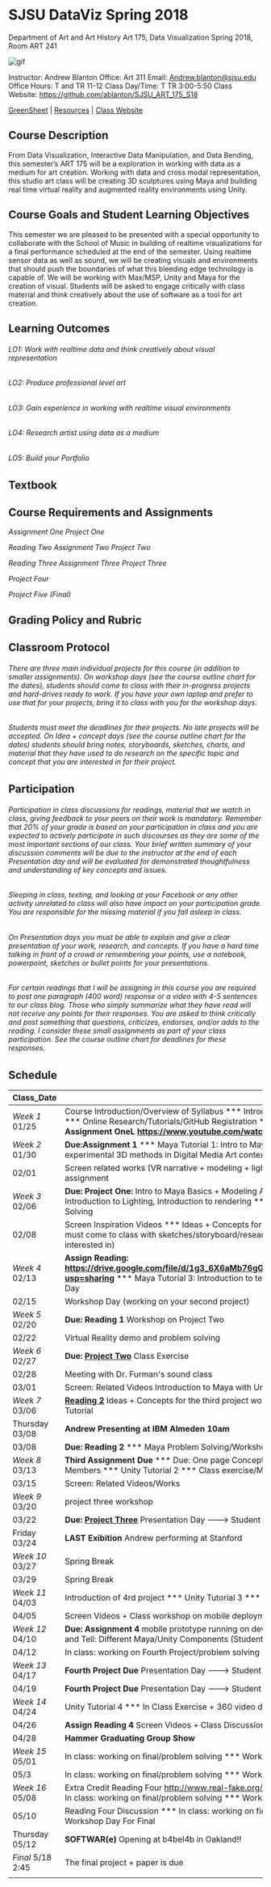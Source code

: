 **SJSU DataViz Spring 2018**
======================
Department of Art and Art History
Art 175, Data Visualization Spring 2018, Room ART 241

![gif](http://i.imgur.com/zdzDxsA.gif)

Instructor: Andrew Blanton
Office: Art 311
Email: Andrew.blanton@sjsu.edu
Office Hours: T and TR 11-12
Class Day/Time: T TR 3:00-5:50
Class Website: https://github.com/ablanton/SJSU_ART_175_S18

[GreenSheet](https://github.com/ablanton/SJSU_ART_175_S18/blob/master/GREENSHEET.md)
| [Resources](https://github.com/ablanton/SJSU_ART_175_S18/blob/master/RESOURCES.md)
| [Class Website](https://github.com/ablanton/SJSU_ART_175_S18)

Course Description
------------------
From Data Visualization, Interactive Data Manipulation, and Data Bending, this semester’s ART 175 will be a exploration in working with data as a medium for art creation. Working with data and cross modal representation, this studio art class will be creating 3D sculptures using Maya and building real time virtual reality and augmented reality environments using Unity.

Course Goals and Student Learning Objectives
--------------------------------------------

This semester we are pleased to be presented with a special opportunity to collaborate with the School of Music in building of realtime visualizations for a final performance scheduled at the end of the semester. Using realtime sensor data as well as sound, we will be creating visuals and environments that should push the boundaries of what this bleeding edge technology is capable of. We will be working with Max/MSP, Unity and Maya for the creation of visual. Students will be asked to engage critically with class material and think creatively about the use of software as a tool for art creation.

Learning Outcomes
-----------------

###### LO1: Work with realtime data and think creatively about visual representation
###### LO2: Produce professional level art
###### LO3: Gain experience in working with realtime visual environments
###### LO4: Research artist using data as a medium
###### LO5: Build your Portfolio

Textbook
--------

Course Requirements and Assignments
-----------------------------------
*Assignment One*
*Project One*

*Reading Two*
*Assignment Two*
*Project Two*

*Reading Three*
*Assignment Three*
*Project Three*

*Project Four*

*Project Five (Final)*

Grading Policy and Rubric
-------------------------

Classroom Protocol
------------------

###### There are three main individual projects for this course (in addition to smaller assignments). On workshop days (see the course outline chart for the dates), students should come to class with their in-progress projects and hard-drives ready to work. If you have your own laptop and prefer to use that for your projects, bring it to class with you for the workshop days.

###### Students must meet the deadlines for their projects. No late projects will be accepted. On Idea + concept days (see the course outline chart for the dates) students should bring notes, storyboards, sketches, charts, and material that they have used to do research on the specific topic and concept that you are interested in for their project.

Participation
-------------

###### Participation in class discussions for readings, material that we watch in class, giving feedback to your peers on their work is mandatory. Remember that 20% of your grade is based on your participation in class and you are expected to actively participate in such discourses as they are some of the most important sections of our class. Your brief written summary of your discussion comments will be due to the instructor at the end of each Presentation day and will be evaluated for demonstrated thoughtfulness and understanding of key concepts and issues.

###### Sleeping in class, texting, and looking at your Facebook or any other activity unrelated to class will also have impact on your participation grade. You are responsible for the missing material if you fall asleep in class.

###### On Presentation days you must be able to explain and give a clear presentation of your work, research, and concepts. If you have a hard time talking in front of a crowd or remembering your points, use a notebook, powerpoint, sketches or bullet points for your presentations.

###### For certain readings that I will be assigning in this course you are required to post one paragraph (400 word) response or a video with 4-5 sentences to our class blog. Those who simply summarize what they have read will not receive any points for their responses. You are asked to think critically and post something that questions, criticizes, endorses, and/or adds to the reading. I consider these small assignments as part of your class participation. See the course outline chart for deadlines for these responses.

Schedule
--------

| Class_Date          |                                                                                                                                                                        |
| ------------------- |----------------------------------------------------------------------------------------------------------------------------------------------------------------------|
| *Week 1* 01/25      | Course Introduction/Overview of Syllabus *** Introductions (Instructor-Students) *** Online Research/Tutorials/GitHub Registration *** Unity + Maya Download *** **Assignment OneL https://www.youtube.com/watch?v=IsylXXhpqnY** ***|
| *Week 2* 01/30      | **Due:Assignment 1** *** Maya Tutorial 1: Intro to Maya basics *** Introduction to experimental 3D methods in Digital Media Art context and screen inspirational videos|
| 02/01               | Screen related works (VR narrative + modeling + lighting) *** Work on first modeling assignment |
| *Week 3* 02/06      | **Due: Project One:** Intro to Maya Basics + Modeling Assignment *** Maya Tutorial 2: Introduction to Lighting, Introduction to rendering *** Class exercise/Maya Problem Solving |
| 02/08               | Screen Inspiration Videos *** Ideas + Concepts for the first project (each student must come to class with sketches/storyboard/research notes/and concepts they are interested in) |
| *Week 4* 02/13      | **Assign Reading: https://drive.google.com/file/d/1g3_6X6aMb76gGxX5m2zMOH0bQf7Ti2Cq/view?usp=sharing** *** Maya Tutorial 3: Introduction to texture + 2D vs. 3D *** Workshop Day |
| 02/15               | Workshop Day (working on your second project) |
| *Week 5* 02/20      | **Due: Reading 1**  Workshop on Project Two |
| 02/22               | Virtual Reality demo and problem solving |
| *Week 6* 02/27      | **Due: [Project Two](https://github.com/ablanton/SJSU_ART_175_S18/blob/master/SJSU_175_Project_Two.pdf)** Class Exercise |
| 02/28               | Meeting with Dr. Furman's sound class |
| 03/01               | Screen: Related Videos Introduction to Maya with Unity |
| *Week 7* 03/06      | **[Reading 2](https://virtualrealitypop.com/understanding-virtual-reality-and-its-applications-beyond-gaming-2bfd92383f63)** Ideas + Concepts for the third project workshop *** Unity Multiple Scene Tutorial |
| Thursday 03/08      | **Andrew Presenting at IBM Almeden 10am**
| 03/08               | **Due: Reading 2** *** Maya Problem Solving/Workshop Day |
| *Week 8* 03/13      | **Third Assignment Due** *** Due: One page Concept for Third Project + Team Members *** Unity Tutorial 2 *** Class exercise/Maya/Unity Problem Solving |
| 03/15               | Screen: Related Videos/Works |
| *Week 9* 03/20      | project three workshop  |
| 03/22               | **Due: [Project Three](https://github.com/ablanton/SJSU_ART_175_S18/blob/master/SJSU_175_Project_3.pdf)** Presentation Day ---> Student Presentation of Third Project  |
| Friday 03/24        | **LAST Exibition** Andrew performing at Stanford |
| *Week 10* 03/27     | Spring Break |
| 03/29               | Spring Break |
| *Week 11* 04/03     | Introduction of 4rd project *** Unity Tutorial 3 *** **Assign Reading 3** |
| 04/05               | Screen Videos + Class workshop on mobile deployment |
| *Week 12* 04/10     | **Due: Assignment 4** mobile prototype running on device *** **Due: [Reading 3](https://hyperallergic.com/252786/tripping-through-digital-landscapes-in-virtual-reality-and-on-canvas/)** Show and Tell: Different Maya/Unity Components (Student Presentations)  |
| 04/12               | In class: working on Fourth Project/problem solving *** Workshop Day For Project 4 |
| *Week 13* 04/17     | **Fourth Project Due** Presentation Day ---> Student Presentation of Fourth Project |
| 04/19               | **Fourth Project Due** Presentation Day ---> Student Presentation of Fourth Project |
| *Week 14* 04/24     | Unity Tutorial 4 *** In Class Exercise + 360 video documentation |
| 04/26               | **Assign Reading 4** Screen Videos + Class Discussion |
| 04/28               | **Hammer Graduating Group Show** |
| *Week 15* 05/01     | In class: working on final/problem solving *** Workshop Day For Final|
| 05/3                | In class: working on final/problem solving *** Workshop Day For Final  |
| *Week 16* 05/08     | Extra Credit Reading Four http://www.real-fake.org/immersiveenvironments.html *** In class: working on final/problem solving *** Workshop Day For Final  |
| 05/10               | Reading Four Discussion *** In class: working on final/problem solving *** Workshop Day For Final |
| Thursday 05/12      | **SOFTWAR(e)** Opening at b4bel4b in Oakland!! |
| *Final*  5/18 2:45      | The final project + paper is due |
|                  |  |
